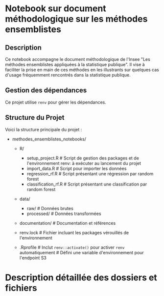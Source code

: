 # Notebook sur document méthodologique sur les méthodes ensemblistes

## Description
Ce notebook accompagne le document méthodologique de l'Insee "Les méthodes ensemblistes appliquées à la statistique publique". Il vise à faciliter la prise en main de ces méthodes en les illustrants sur quelques cas d'usage fréquemment rencontrés dans la statistique publique.

## Gestion des dépendances
Ce projet utilise `renv` pour gérer les dépendances.

## Structure du Projet
Voici la structure principale du projet :

- methodes_ensemblistes_notebooks/

  - R/
    - setup_project.R       # Script de gestion des packages et de l'environnement renv: à exécuter au lancement du projet
    - import_data.R         # Script pour importer les données
    - regression_rf.R       # Script présentant une régression par random forest
    - classification_rf.R   # Script présentant une classification par random forest
    
  - data/
    - raw/                   # Données brutes
    - processed/             # Données transformées
    
  - documentation/           # Documentation et références
  
  - renv.lock                # Fichier incluant les packages vérouillés de l'environnement 
  
  - .Rprofile                # Inclut `renv::activate()` pour activer `renv` automatiquement
                             # Défini une variable d'environnement pour l'endpoint S3
                             
                             
# Description détaillée des dossiers et fichiers                           
                             
                             
                             